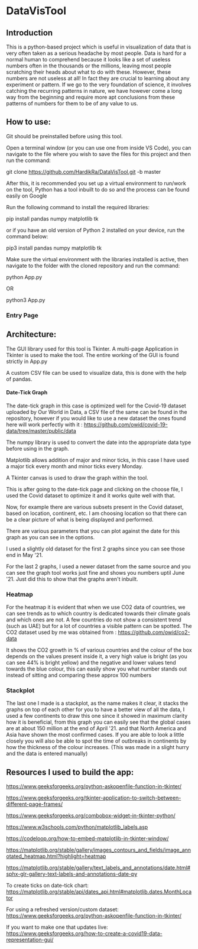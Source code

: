 # DataVisTool

##  Introduction

This is a python-based project which is useful in visualization of data that is very often taken as a serious headache by most people. Data is hard for a normal human to comprehend because it looks like a set of useless numbers often in the thousands or the millions, leaving most people scratching their heads about what to do with these. However, these numbers are not useless at all! In fact they are crucial to learning about any experiment or pattern. If we go to the very foundation of science, it involves catching the recurring patterns in nature, we have however come a long way from the beginning and require more apt conclusions from these patterns of numbers for them to be of any value to us.

## How to use:

Git should be preinstalled before using this tool.

Open a terminal window (or you can use one from inside VS Code), you can navigate to the file where you wish to save the files for this project and then run the command:

git clone https://github.com/HardikRa/DataVisTool.git -b master

After this, it is recommended you set up a virtual environment to run/work on the tool, Python has a tool inbuilt to do so and the process can be found easily on Google

Run the following command to install the required libraries:

pip install pandas numpy matplotlib tk

or if you have an old version of Python 2 installed on your device, run the command below:

pip3 install pandas numpy matplotlib tk

Make sure the virtual environment with the libraries installed is active, then navigate to the folder with the cloned repository and run the command:

python App.py

OR

python3 App.py

### Entry Page



## Architecture:

The GUI library used for this tool is Tkinter. A multi-page Application in Tkinter is used to make the tool. The entire working of the GUI is found strictly in App.py

A custom CSV file can be used to visualize data, this is done with the help of pandas.

#### Date-Tick Graph

The date-tick graph in this case is optimized well for the Covid-19 dataset uploaded by Our World in Data, a CSV file of the same can be found in the repository, however if you would like to use a new dataset the ones found here will work perfectly with it : https://github.com/owid/covid-19-data/tree/master/public/data

The numpy library is used to convert the date into the appropriate data type before using in the graph.

Matplotlib allows addition of major and minor ticks, in this case I have used a major tick every month and minor ticks every Monday.

A Tkinter canvas is used to draw the graph within the tool.



This is after going to the date-tick page and clicking on the choose file, I used the Covid dataset to optimize it and it works quite well with that.



Now, for example there are various subsets present in the Covid dataset, based on location, continent, etc. I am choosing location so that there can be a clear picture of what is being displayed and performed.



There are various parameters that you can plot against the date for this graph as you can see in the options.



I used a slightly old dataset for the first 2 graphs since you can see those end in May '21.





For the last 2 graphs, I used a newer dataset from the same source and you can see the graph tool works just fine and shows you numbers uptil June '21. Just did this to show that the graphs aren't inbuilt.





### Heatmap

For the heatmap it is evident that when we use CO2 data of countries, we can see trends as to which country is dedicated towards their climate goals and which ones are not. A few countries do not show a consistent trend (such as UAE) but for a lot of countries a visible pattern can be spotted. The CO2 dataset used by me was obtained from : https://github.com/owid/co2-data



It shows the CO2 growth in % of various countries and the colour of the box depends on the values present inside it, a very high value is bright (as you can see 44% is bright yellow) and the negative and lower values tend towards the blue colour, this can easily show you what number stands out instead of sitting and comparing these approx 100 numbers

### Stackplot



The last one I made is a stackplot, as the name makes it clear, it stacks the graphs on top of each other for you to have a better view of all the data, I used a few continents to draw this one since it showed in maximum clarity how it is beneficial, from this graph you can easily see that the global cases are at about 150 million at the end of April '21. and that North America and Asia have shown the most confirmed cases. If you are able to look a little closely you will also be able to spot the time of outbreaks in continents by how the thickness of the colour increases. (This was made in a slight hurry and the data is entered manually)


## Resources I used to build the app:
https://www.geeksforgeeks.org/python-askopenfile-function-in-tkinter/

https://www.geeksforgeeks.org/tkinter-application-to-switch-between-different-page-frames/

https://www.geeksforgeeks.org/combobox-widget-in-tkinter-python/

https://www.w3schools.com/python/matplotlib_labels.asp

https://codeloop.org/how-to-embed-matplotlib-in-tkinter-window/

https://matplotlib.org/stable/gallery/images_contours_and_fields/image_annotated_heatmap.html?highlight=heatmap

https://matplotlib.org/stable/gallery/text_labels_and_annotations/date.html#sphx-glr-gallery-text-labels-and-annotations-date-py

To create ticks on date-tick chart: https://matplotlib.org/stable/api/dates_api.html#matplotlib.dates.MonthLocator

For using a refreshed version/custom dataset: https://www.geeksforgeeks.org/python-askopenfile-function-in-tkinter/

If you want to make one that updates live:
https://www.geeksforgeeks.org/how-to-create-a-covid19-data-representation-gui/
